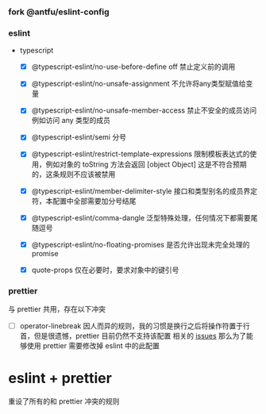 ### fork @antfu/eslint-config


### eslint
- typescript
  - [x] @typescript-eslint/no-use-before-define off 禁止定义前的调用
  - [x] @typescript-eslint/no-unsafe-assignment 不允许将any类型赋值给变量
  - [x] @typescript-eslint/no-unsafe-member-access 禁止不安全的成员访问 例如访问 any 类型的成员
  - [x] @typescript-eslint/semi 分号
  - [x] @typescript-eslint/restrict-template-expressions 限制模板表达式的使用，例如对象的 toString 方法会返回 [object Object] 这是不符合预期的，这条规则不应该被禁用
  - [x] @typescript-eslint/member-delimiter-style 接口和类型别名的成员界定符，本配置中全部需要加分号结尾
  - [x] @typescript-eslint/comma-dangle 泛型特殊处理，任何情况下都需要尾随逗号 
  - [x] @typescript-eslint/no-floating-promises 是否允许出现未完全处理的 promise
  - [x] quote-props 仅在必要时，要求对象中的键引号  


### prettier
与 prettier 共用，存在以下冲突
  - [ ] operator-linebreak 因人而异的规则，我的习惯是换行之后将操作符置于行首，但是很遗憾，prettier 目前仍然不支持该配置
  相关的 [issues](https://github.com/prettier/prettier/issues/3806) 那么为了能够使用 prettier 需要修改掉 eslint 中的此配置



# eslint + prettier
  重设了所有的和 prettier 冲突的规则

